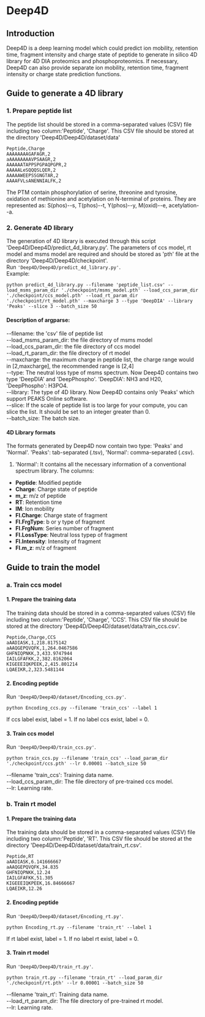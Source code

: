 # Deep4D
## Introduction
Deep4D is a deep learning model which could predict ion mobility, retention time, fragment intensity and charge state of peptide to generate in silico 4D library for 4D DIA proteomics and phosphoproteomics.
If necessary, Deep4D can also provide separate ion mobility, retention time, fragment intensity or charge state prediction functions.
## Guide to generate a 4D library 
### 1. Prepare peptide list
The peptide list should be stored in a comma-separated values (CSV) file including two column:'Peptide', 'Charge'. This CSV file should be stored at the directory 'Deep4D/Deep4D/dataset/data'
```
Peptide,Charge
AAAAAAAAGAFAGR,2
aAAAAAAAAVPSAAGR,2
AAAAAATAPPSPGPAQPGPR,2
AAAAALeSQQQSLQER,2
AAAAAWEEPSSGNGTAR,2
AAAAFVLsANENNIALFK,2
```
The PTM contain phosphorylation of serine, threonine and tyrosine, oxidation of methionine and acetylation on N-terminal of proteins. They are represented as: S(phos)--s, T(phos)--t, Y(phos)--y, M(oxid)--e, acetylation--a.

### 2. Generate 4D library
The generation of 4D library is executed through this script 'Deep4D/Deep4D/predict_4d_library.py'. The parameters of ccs model, rt model and msms model are required and should be stored as 'pth' file at the directory 'Deep4D/Deep4D/checkpoint'.   
Run `'Deep4D/Deep4D/predict_4d_library.py'`.  
Example:
```
python predict_4d_library.py --filename 'peptide_list.csv' --load_msms_param_dir './checkpoint/msms_model.pth' --load_ccs_param_dir './checkpoint/ccs_model.pth' --load_rt_param_dir './checkpoint/rt_model.pth' --maxcharge 3 --type 'DeepDIA' --library 'Peaks' --slice 3 --batch_size 50 
```
#### Description of argparse:  
--filename: the 'csv' file of peptide list  
--load_msms_param_dir: the file directory of msms model  
--load_ccs_param_dir: the file directory of ccs model  
--load_rt_param_dir: the file directory of rt model  
--maxcharge: the maximum charge in peptide list, the charge range would in [2,maxcharge], the recommended range is [2,4]  
--type: The neutral loss type of msms spectrum. Now Deep4D contains two type 'DeepDIA' and 'DeepPhospho'. 'DeepDIA': NH3 and H20, 'DeepPhospho': H3PO4.  
--library: The type of 4D library. Now Deep4D contains only 'Peaks' which support PEAKS Online software.    
--slice: If the scale of  peptide list is too large for your compute, you can slice the list. It should be set to an integer greater than 0.  
--batch_size: The batch size.  
#### 4D Library formats
The formats generated by Deep4D now contain two type: 'Peaks' and 'Normal'. 'Peaks': tab-separated (.tsv), 'Normal': comma-separated (.csv).   
1. 'Normal': It contains all the necessary information of a conventional spectrum library. The columns:
- **Peptide**: Modified peptide
- **Charge**: Charge state of peptide
- **m_z**: m/z of peptide
- **RT**: Retention time
- **IM**: Ion mobility
- **FI.Charge**: Charge state of fragment 
- **FI.FrgType**: b or y type of fragment
- **FI.FrgNum**: Series number of fragment
- **FI.LossType**: Neutral loss typep of fragment
- **FI.Intensity**: Intensity of fragment
- **FI.m_z**: m/z of fragment
## Guide to train the model
### a. Train ccs model  
#### 1. Prepare the training data
The training data should be stored in a comma-separated values (CSV) file including two column:'Peptide', 'Charge', 'CCS'. This CSV file should be stored at the directory 'Deep4D/Deep4D/dataset/data/train_ccs.csv'.
```
Peptide,Charge,CCS
aAADIASK,1,218.8175142
aAAQGEPQVQFK,1,264.0467586
GHFNIQPNKK,3,433.9747944
IAILGFAFKK,2,382.8162064
KIGEEEIQKPEEK,2,415.801214
LQAEIKR,2,323.5481144
```
#### 2. Encoding peptide
Run `'Deep4D/Deep4D/dataset/Encoding_ccs.py'`. 
```
python Encoding_ccs.py --filename 'train_ccs' --label 1
```
If ccs label exist, label = 1. If no label ccs exist, label = 0.
#### 3. Train ccs model
Run `'Deep4D/Deep4D/train_ccs.py'`. 
```
python train_ccs.py --filename 'train_ccs' --load_param_dir './checkpoint/ccs.pth' --lr 0.00001 --batch_size 50
```
--filename 'train_ccs': Training data name.  
--load_ccs_param_dir: The file directory of pre-trained ccs model.  
--lr: Learning rate.  
### b. Train rt model  
#### 1. Prepare the training data
The training data should be stored in a comma-separated values (CSV) file including two column:'Peptide', 'RT'. This CSV file should be stored at the directory 'Deep4D/Deep4D/dataset/data/train_rt.csv'.
```
Peptide,RT
aAADIASK,6.141666667
aAAQGEPQVQFK,34.835
GHFNIQPNKK,12.24
IAILGFAFKK,51.305
KIGEEEIQKPEEK,16.84666667
LQAEIKR,12.26
```
#### 2. Encoding peptide
Run `'Deep4D/Deep4D/dataset/Encoding_rt.py'`. 
```
python Encoding_rt.py --filename 'train_rt' --label 1
```
If rt label exist, label = 1. If no label rt exist, label = 0.
#### 3. Train rt model
Run `'Deep4D/Deep4D/train_rt.py'`. 
```
python train_rt.py --filename 'train_rt' --load_param_dir './checkpoint/rt.pth' --lr 0.00001 --batch_size 50
```
--filename 'train_rt': Training data name.  
--load_rt_param_dir: The file directory of pre-trained rt model.  
--lr: Learning rate.  
